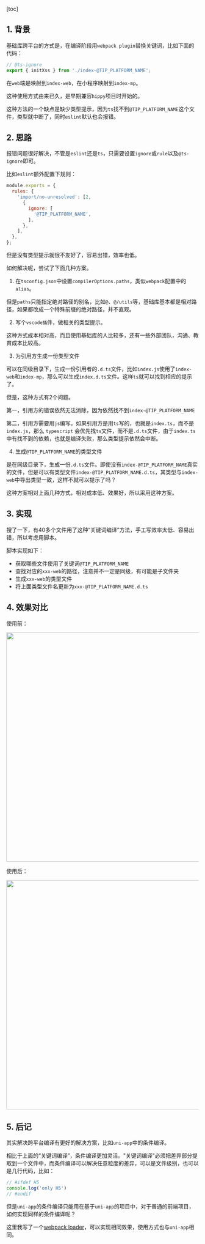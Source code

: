 [toc]

## 1. 背景

基础库跨平台的方式是，在编译阶段用`webpack plugin`替换关键词，比如下面的代码：

```ts
// @ts-ignore
export { initXss } from './index-@TIP_PLATFORM_NAME';
```

在`web`端是映射到`index-web`，在小程序映射到`index-mp`。

这种使用方式由来已久，是早期兼容`hippy`项目时开始的。

这种方法的一个缺点是缺少类型提示，因为`ts`找不到`@TIP_PLATFORM_NAME`这个文件，类型就中断了，同时`eslint`默认也会报错。

## 2. 思路


报错问题很好解决，不管是`eslint`还是`ts`，只需要设置`ignore`或`rule`以及`@ts-ignore`即可。

比如`eslint`额外配置下规则：

```js
module.exports = {
  rules: {
    'import/no-unresolved': [2,
      {
        ignore: [
          '@TIP_PLATFORM_NAME',
        ],
      },
    ],
  },
};
```

但是没有类型提示就很不友好了，容易出错，效率也低。

如何解决呢，尝试了下面几种方案。

1. 在`tsconfig.json`中设置`compilerOptions.paths`，类似`webpack`配置中的`alias`。

但是`paths`只能指定绝对路径的别名，比如`@`、`@/utils`等，基础库基本都是相对路径，如果都改成一个特殊前缀的绝对路径，并不直观。

2. 写个`vscode插`件，做相关的类型提示。

这种方式成本相对高，而且使用基础库的人比较多，还有一些外部团队，沟通、教育成本比较高。

3. 为引用方生成一份类型文件

可以在同级目录下，生成一份引用者的`.d.ts`文件，比如`index.js`使用了`index-web`和`index-mp`，那么可以生成`index.d.ts`文件。这样`ts`就可以找到相应的提示了。

但是，这种方式有2个问题。

第一，引用方的错误依然无法消除，因为依然找不到`index-@TIP_PLATFORM_NAME`

第二，引用方需要用`js`编写。如果引用方是用`ts`写的，也就是`index.ts`，而不是`index.js`，那么 `typescript` 会优先找`ts`文件，而不是`.d.ts`文件，由于`index.ts`中有找不到的依赖，也就是编译失败，那么类型提示依然会中断。


4. 生成`@TIP_PLATFORM_NAME`的类型文件

是在同级目录下，生成一份`.d.ts`文件。即使没有`index-@TIP_PLATFORM_NAME`真实的文件，但是可以有类型文件`index-@TIP_PLATFORM_NAME.d.ts`，其类型与`index-web`中导出类型一致，这样不就可以提示了吗？

这种方案相对上面几种方式，相对成本低、效果好，所以采用这种方案。

## 3. 实现

搜了一下，有40多个文件用了这种“关键词编译”方法，手工写效率太低、容易出错，所以考虑用脚本。

脚本实现如下：

- 获取哪些文件使用了关键词`@TIP_PLATFORM_NAME`
- 查找对应的`xxx-web`的路径，注意并不一定是同级，有可能是子文件夹
- 生成`xxx-web`的类型文件
- 将上面类型文件名更新为`xxx-@TIP_PLATFORM_NAME.d.ts`


## 4. 效果对比

使用前：

<img src="https://mike-1255355338.cos.ap-guangzhou.myqcloud.com/article/2023/8/own_mike_4f2d63a6e4ad086aa2.jpg" width="600">

使用后：

<img src="https://mike-1255355338.cos.ap-guangzhou.myqcloud.com/article/2023/8/own_mike_efa2ea96c0d2e579d6.jpg" width="600">


## 5. 后记

其实解决跨平台编译有更好的解决方案，比如`uni-app`中的条件编译。

相比于上面的“关键词编译”，条件编译更加灵活。"关键词编译"必须把差异部分提取到一个文件中，而条件编译可以解决任意粒度的差异，可以是文件级别，也可以是几行代码，比如：

```ts
// #ifdef H5
console.log('only H5')
// #endif
```

但是`uni-app`的条件编译只能用在基于`uni-app`的项目中，对于普通的前端项目，如何实现同样的条件编译呢？

这里我写了一个[webpack loader](https://git.woa.com/pmd-mobile/support/uni-plugin-light/tree/master/loader/ifdef-loader)，可以实现相同效果，使用方式也与`uni-app`相同。
